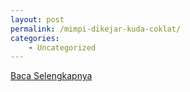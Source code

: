 ```yaml
---
layout: post
permalink: /mimpi-dikejar-kuda-coklat/
categories:
    - Uncategorized
---
```


[Baca Selengkapnya](/10)